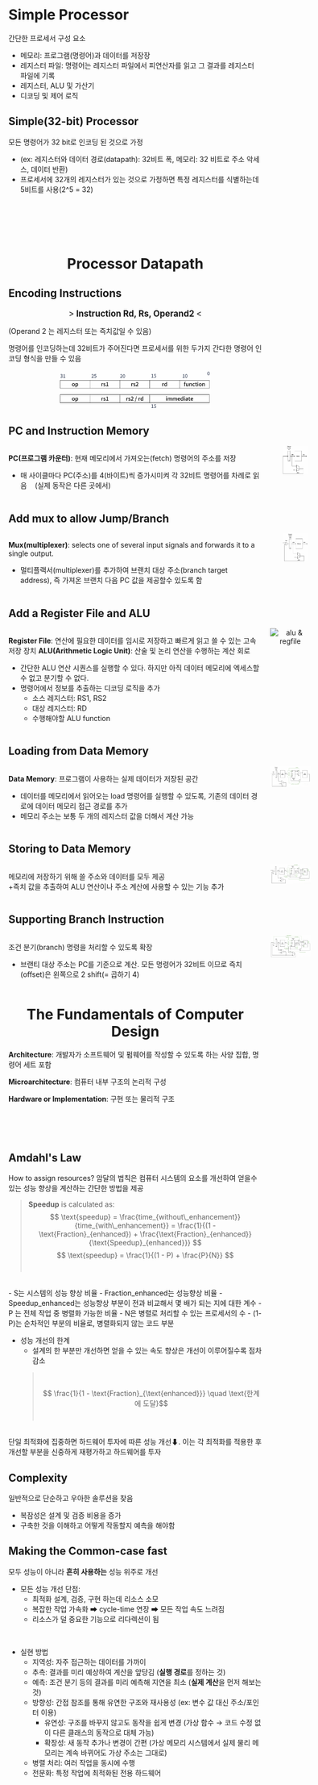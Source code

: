 # Simple Processor
간단한 프로세서 구성 요소
- 메모리: 프로그램(명령어)과 데이터를 저장장
- 레지스터 파일: 명령어는 레지스터 파일에서 피연산자를 읽고 그 결과를 레지스터 파일에 기록
- 레지스터, ALU 및 가산기
- 디코딩 및 제어 로직

## Simple(32-bit) Processor
모든 명령어가 32 bit로 인코딩 된 것으로 가정
  - (ex: 레지스터와 데이터 경로(datapath): 32비트 폭, 메모리: 32 비트로 주소 악세스, 데이터 반환)
- 프로세서에 32개의 레지스터가 있는 것으로 가정하면 특정 레지스터를 식별하는데 5비트를 사용(2^5 = 32)

<br><br><br><br>

<div style="text-align: center;">

# Processor Datapath 

</div>

## Encoding Instructions
<div style="text-align: center; font-size: 1.2em;">
    ><strong> Instruction Rd, Rs, Operand2 </strong><
</div>

(Operand 2 는 레지스터 또는 즉치값일 수 있음)
<br>

명령어를 인코딩하는데 32비트가 주어진다면 프로세서를 위한 두가지 간다한 명령어 인코딩 형식을 만들 수 있음

<div style="flex: 1; min-width: 100px; text-align: center;">
  <img src="images\02-2\32bit_instruction.png" alt="32bit instruction" style="max-width: 60%; height: auto;">
</div>

## PC and Instruction Memory

<div style="display: flex; align-items: flex-start; justify-content: space-between; gap: 20px;">

<!-- Text (Left) -->
<div style="flex: 1; min-width: 500px;">

**PC(프로그램 카운터)**: 현재 메모리에서 가져오는(fetch) 명령어의 주소를 저장

- 매 사이클마다 PC(주소)를 4(바이트)씩 증가시미켜 각 32비트 명령어를 차례로 읽음
&nbsp;&nbsp;&nbsp;(실제 동작은 다른 곳에서)
</div>

<div style="flex: 1; min-width: 100px; text-align: center;">
  <img src="images\02-2\pc&instruction_memory.png" alt="pc&instruction_memory" style="max-width: 50%; height: auto;">
</div>

</div>

## Add mux to allow Jump/Branch

<div style="display: flex; align-items: flex-start; justify-content: space-between; gap: 20px;">

<!-- Text (Left) -->
<div style="flex: 1; min-width: 500px;">

**Mux(multiplexer)**: selects one of several input signals and forwards it to a single output.

- 멀티플랙서(multiplexer)를 추가하여 브랜치 대상 주소(branch target address), 즉 가져온 브랜치 다음 PC 값을 제공할수 있도록 함

</div>

<div style="flex: 1; min-width: 100px; text-align: center;">
  <img src="images\02-2\add mux.png" alt="add mux" style="max-width: 50%; height: auto;">
</div>

</div>

## Add a Register File and ALU

<div style="display: flex; align-items: flex-start; justify-content: space-between; gap: 10px;">

<!-- Text (Left) -->
<div style="flex: 1; min-width: 500px;">

**Register File**: 연산에 필요한 데이터를 임시로 저장하고 빠르게 읽고 쓸 수 있는 고속 저장 장치
**ALU(Arithmetic Logic Unit)**: 산술 및 논리 연산을 수행하는 계산 회로

- 간단한 ALU 연산 시퀀스를 실행할 수 있다. 하지만 아직 데이터 메모리에 엑세스할 수 없고 분기할 수 없다.
- 명령어에서 정보를 추출하는 디코딩 로직을 추가
  - 소스 레지스터: RS1, RS2
  - 대상 레지스터: RD
  - 수행해야할 ALU function

</div>

<div style="flex: 1; min-width: 100px; text-align: center;">
  <img src="images\02-2\alu&regFile.png" alt="alu & regfile" style="max-width: 80%; height: auto;">
</div>

</div>

## Loading from Data Memory

<div style="display: flex; align-items: flex-start; justify-content: space-between; gap: 10px;">


<div style="flex: 1; min-width: 500px;">

**Data Memory**: 프로그램이 사용하는 실제 데이터가 저장된 공간

- 데이터를 메모리에서 읽어오는 load 명령어를 실행할 수 있도록, 기존의 데이터 경로에 데이터 메모리 접근 경로를 추가
- 메모리 주소는 보통 두 개의 레지스터 값을 더해서 계산 가능

</div>

<div style="flex: 1; min-width: 100px; text-align: center;">
  <img src="images\02-2\load from dataMem.png" alt="load from data mem" style="max-width: 80%; height: auto;">
</div>

</div>

## Storing to Data Memory

<div style="display: flex; align-items: flex-start; justify-content: space-between; gap: 10px;">


<div style="flex: 1; min-width: 500px;">

메모리에 저장하기 위해 쓸 주소와 데이터를 모두 제공  
+즉치 값을 추출하여 ALU 연산이나 주소 계산에 사용할 수 있는 기능 추가

</div>

<div style="flex: 1; min-width: 100px; text-align: center;">
  <img src="images\02-2\storing to dataMem.png" alt="storing to data memory" style="max-width: 80%; height: auto;">
</div>

</div>

## Supporting Branch Instruction

<div style="display: flex; align-items: flex-start; justify-content: space-between; gap: 10px;">


<div style="flex: 1; min-width: 500px;">

조건 분기(branch) 명령을 처리할 수 있도록 확장

- 브랜티 대상 주소는 PC를 기준으로 계산. 모든 명령어가 32비트 이므로 즉치(offset)은 왼쪽으로 2 shift(= 곱하기 4)

</div>

<div style="flex: 1; min-width: 100px; text-align: center;">
  <img src="images\02-2\support branch Instr.png" alt="images\02-2\support branch Instr.png" style="max-width: 80%; height: auto;">
</div>

</div>

<div style="text-align: center;">

# The Fundamentals of Computer Design

</div>

**Architecture**: 개발자가 소프트웨어 및 펌웨어를 작성할 수 있도록 하는 사양 집합, 명령어 세트 포함

**Microarchitecture**: 컴퓨터 내부 구조의 논리적 구성

**Hardware or Implementation**: 구현 또는 물리적 구조

<br><br><br>

## Amdahl's Law
How to assign resources?
암달의 법칙은 컴퓨터 시스템의 요소를 개선하여 얻을수 있는 성능 향상을 계산하는 간단한 방법을 제공

>**Speedup** is calculated as:
> $$
> \text{speedup} = \frac{time_{without\_enhancement}}{time_{with\_enhancement}} = 
> \frac{1}{(1 - \text{Fraction}_{enhanced}) + \frac{\text{Fraction}_{enhanced}}{\text{Speedup}_{enhanced}}}
> $$
> $$
> \text{speedup} = \frac{1}{(1 - P) + \frac{P}{N}}
> $$
> <br>

<br>
- S는 시스템의 성능 향상 비율
- Fraction_enhanced는 성능향상 비율
- Speedup_enhanced는 성능향상 부분이 전과 비교해서 몇 배가 되는 지에 대한 계수
- P 는 전체 작업 중 병렬화 가능한 비율
- N은 병렬로 처리할 수 있는 프로세서의 수
- (1-P)는 순차적인 부분의 비율로, 병렬화되지 않는 코드 부분


- 성능 개선의 한계
  - 설계의 한 부분만 개선하면 얻을 수 있는 속도 향상은 개선이 이루어질수록 점차 감소
  > <br>
  >
  > $$  \frac{1}{1 - \text{Fraction}_{\text{enhanced}}} \quad \text{한계에 도달}$$
  > <br>

<br>
단일 최적화에 집중하면 하드웨어 투자에 따른 성능 개선⬇. 이는 각 최적화를 적용한 후 개선할 부분을 신중하게 재평가하고 하드웨어를 투자


## Complexity
일반적으로 단순하고 우아한 솔루션을 찾음
- 복잠성은 설계 및 검증 비용을 증가
- 구축한 것을 이해하고 어떻게 작동할지 예측을 해야함

## Making the Common-case fast
모두 성능이 아니라 **흔히 사용하는** 성능 위주로 개선
- 모든 성능 개선 단점:
  - 최적화 설계, 검증, 구현 하는데 리소스 소모
  - 복잡한 작업 가속화 ➡ cycle-time 연장 ➡ 모든 작업 속도 느려짐
  - 리소스가 덜 중요한 기능으로 리다렉션이 됨

<br>

- 실현 방법
  - 지역성: 자주 접근하는 데이터를 가까이
  - 추측: 결과를 미리 예상하여 계산을 앞당김 (**실행 경로**를 정하는 것)
  - 예측: 조건 분기 등의 결과를 미리 예측해 지연을 최소 (**실제 계산**을 먼저 해보는 것)
  - 방향성: 간접 참조를 통해 유연한 구조와 재사용성 (ex: 변수 값 대신 주소/포인터 이용)
    - 유연성: 구조를 바꾸지 않고도 동작을 쉽게 변경 (가상 함수 → 코드 수정 없이 다른 클래스의 동작으로 대체 가능)
    - 확장성: 새 동작 추가나 변경이 간편 (가상 메모리 시스템에서 실제 물리 메모리는 계속 바뀌어도 가상 주소는 그대로)
  - 병렬 처리: 여러 작업을 동시에 수행
  - 전문화: 특정 작업에 최적화된 전용 하드웨어